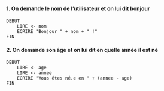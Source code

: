 #### 1. On demande le nom de l’utilisateur et on lui dit bonjour

```plaintext
DEBUT
    LIRE <- nom
    ECRIRE "Bonjour " + nom + " !"
FIN
```


#### 2. On demande son âge et on lui dit en quelle année il est né

```plaintext
DEBUT
    LIRE <- age
    LIRE <- annee
    ECRIRE "Vous êtes né.e en " + (annee - age)
FIN
```
